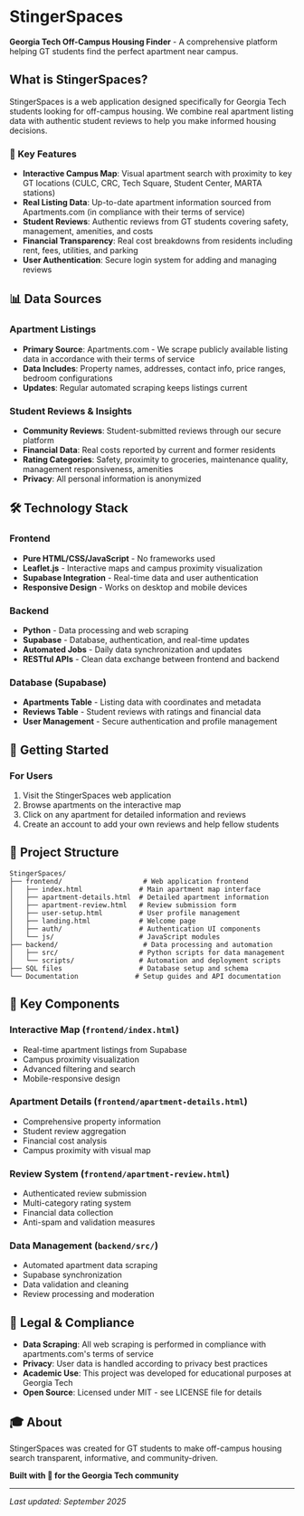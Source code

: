 # StingerSpaces

**Georgia Tech Off-Campus Housing Finder** - A comprehensive platform helping GT students find the perfect apartment near campus.

## What is StingerSpaces?

StingerSpaces is a web application designed specifically for Georgia Tech students looking for off-campus housing. We combine real apartment listing data with authentic student reviews to help you make informed housing decisions.

### 🎯 Key Features

- **Interactive Campus Map**: Visual apartment search with proximity to key GT locations (CULC, CRC, Tech Square, Student Center, MARTA stations)
- **Real Listing Data**: Up-to-date apartment information sourced from Apartments.com (in compliance with their terms of service)
- **Student Reviews**: Authentic reviews from GT students covering safety, management, amenities, and costs
- **Financial Transparency**: Real cost breakdowns from residents including rent, fees, utilities, and parking
- **User Authentication**: Secure login system for adding and managing reviews

## 📊 Data Sources

### Apartment Listings
- **Primary Source**: Apartments.com - We scrape publicly available listing data in accordance with their terms of service
- **Data Includes**: Property names, addresses, contact info, price ranges, bedroom configurations
- **Updates**: Regular automated scraping keeps listings current

### Student Reviews & Insights
- **Community Reviews**: Student-submitted reviews through our secure platform
- **Financial Data**: Real costs reported by current and former residents
- **Rating Categories**: Safety, proximity to groceries, maintenance quality, management responsiveness, amenities
- **Privacy**: All personal information is anonymized

## 🛠 Technology Stack

### Frontend
- **Pure HTML/CSS/JavaScript** - No frameworks used
- **Leaflet.js** - Interactive maps and campus proximity visualization
- **Supabase Integration** - Real-time data and user authentication
- **Responsive Design** - Works on desktop and mobile devices

### Backend
- **Python** - Data processing and web scraping
- **Supabase** - Database, authentication, and real-time updates
- **Automated Jobs** - Daily data synchronization and updates
- **RESTful APIs** - Clean data exchange between frontend and backend

### Database (Supabase)
- **Apartments Table** - Listing data with coordinates and metadata
- **Reviews Table** - Student reviews with ratings and financial data
- **User Management** - Secure authentication and profile management

## 🚀 Getting Started

### For Users
1. Visit the StingerSpaces web application
2. Browse apartments on the interactive map
3. Click on any apartment for detailed information and reviews
4. Create an account to add your own reviews and help fellow students


## 📁 Project Structure

```
StingerSpaces/
├── frontend/                    # Web application frontend
│   ├── index.html              # Main apartment map interface
│   ├── apartment-details.html  # Detailed apartment information
│   ├── apartment-review.html   # Review submission form
│   ├── user-setup.html         # User profile management
│   ├── landing.html            # Welcome page
│   ├── auth/                   # Authentication UI components
│   └── js/                     # JavaScript modules
├── backend/                     # Data processing and automation
│   ├── src/                    # Python scripts for data management
│   └── scripts/                # Automation and deployment scripts
├── SQL files                   # Database setup and schema
└── Documentation              # Setup guides and API documentation
```

## 🔧 Key Components

### Interactive Map (`frontend/index.html`)
- Real-time apartment listings from Supabase
- Campus proximity visualization
- Advanced filtering and search
- Mobile-responsive design

### Apartment Details (`frontend/apartment-details.html`)
- Comprehensive property information
- Student review aggregation
- Financial cost analysis
- Campus proximity with visual map

### Review System (`frontend/apartment-review.html`)
- Authenticated review submission
- Multi-category rating system
- Financial data collection
- Anti-spam and validation measures

### Data Management (`backend/src/`)
- Automated apartment data scraping
- Supabase synchronization
- Data validation and cleaning
- Review processing and moderation


## 📄 Legal & Compliance

- **Data Scraping**: All web scraping is performed in compliance with apartments.com's terms of service
- **Privacy**: User data is handled according to privacy best practices
- **Academic Use**: This project was developed for educational purposes at Georgia Tech
- **Open Source**: Licensed under MIT - see LICENSE file for details

## 🎓 About

StingerSpaces was created for GT students to make off-campus housing search transparent, informative, and community-driven.

**Built with 💛 for the Georgia Tech community**

---

*Last updated: September 2025*
